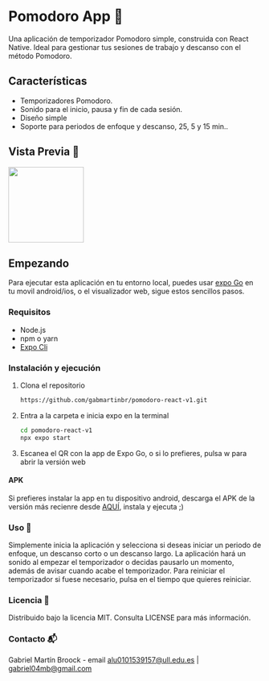 # Pomodoro App 🍅

Una aplicación de temporizador Pomodoro simple, construida con React Native. Ideal para gestionar tus sesiones de trabajo y descanso con el método Pomodoro.

## Características 

- Temporizadores Pomodoro.
- Sonido para el inicio, pausa y fin de cada sesión.
- Diseño simple
- Soporte para periodos de enfoque y descanso, 25, 5 y 15 min..

## Vista Previa 📱
<img src="https://github.com/gabmartinbr/Pomodoro-app/assets/114770294/92ac1a37-26ad-4c48-ad19-c570ceb19084" width="150"/>


## Empezando

Para ejecutar esta aplicación en tu entorno local, puedes usar [expo Go](https://expo.dev/client) en tu movil android/ios, o el visualizador web, sigue estos sencillos pasos.

### Requisitos

- Node.js
- npm o yarn
- [Expo Cli](https://docs.expo.dev/archive/expo-cli/)

### Instalación y ejecución

1. Clona el repositorio
   ```sh
   https://github.com/gabmartinbr/pomodoro-react-v1.git

2. Entra a la carpeta e inicia expo en la terminal
   ```sh
   cd pomodoro-react-v1
   npx expo start
3. Escanea el QR con la app de Expo Go, o si lo prefieres, pulsa w para abrir la versión web

#### APK
Si prefieres instalar la app en tu dispositivo android, descarga el APK de la versión más recienre desde [AQUÍ](https://drive.google.com/file/d/1vTlLhFnCaW32R7ryr_Tk0cYRKLz6LXn6/view?usp=sharing), instala y ejecuta ;)

### Uso 📖
Simplemente inicia la aplicación y selecciona si deseas iniciar un periodo de enfoque, un descanso corto o un descanso largo. La aplicación hará un sonido al empezar el temporizador o decidas pausarlo un momento, además de avisar cuando acabe el temporizador. Para reiniciar el temporizador si fuese necesario, pulsa en el tiempo que quieres reiniciar.

### Licencia 📜
Distribuido bajo la licencia MIT. Consulta LICENSE para más información.

### Contacto 📬
Gabriel Martín Broock - email alu0101539157@ull.edu.es | gabriel04mb@gmail.com
